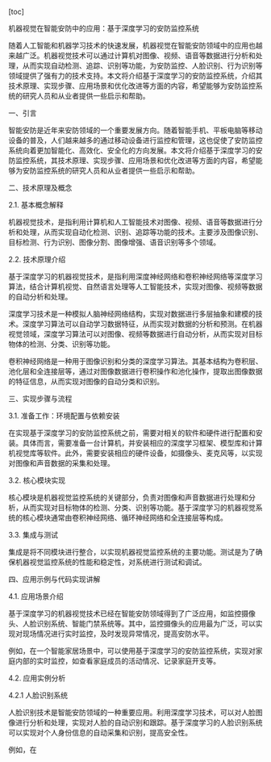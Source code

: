 
[toc]                    
                
                
机器视觉在智能安防中的应用：基于深度学习的安防监控系统

随着人工智能和机器学习技术的快速发展，机器视觉在智能安防领域中的应用也越来越广泛。机器视觉技术可以通过计算机对图像、视频、语音等数据进行分析和处理，从而实现自动检测、追踪、识别等功能，为安防监控、人脸识别、行为识别等领域提供了强有力的技术支持。本文将介绍基于深度学习的安防监控系统，介绍其技术原理、实现步骤、应用场景和优化改进等方面的内容，希望能够为安防监控系统的研究人员和从业者提供一些启示和帮助。

一、引言

智能安防是近年来安防领域的一个重要发展方向。随着智能手机、平板电脑等移动设备的普及，人们越来越多的通过移动设备进行监控和管理，这也促使了安防监控系统向着更加智能化、高效化、安全化的方向发展。本文将介绍基于深度学习的安防监控系统，其技术原理、实现步骤、应用场景和优化改进等方面的内容，希望能够为安防监控系统的研究人员和从业者提供一些启示和帮助。

二、技术原理及概念

2.1. 基本概念解释

机器视觉技术，是指利用计算机和人工智能技术对图像、视频、语音等数据进行分析和处理，从而实现自动化检测、识别、追踪等功能的技术。主要涉及图像识别、目标检测、行为识别、图像分割、图像增强、语音识别等多个领域。

2.2. 技术原理介绍

基于深度学习的机器视觉技术，是指利用深度神经网络和卷积神经网络等深度学习算法，结合计算机视觉、自然语言处理等人工智能技术，实现对图像、视频等数据的自动分析和处理。

深度学习技术是一种模拟人脑神经网络结构，实现对数据进行多层抽象和建模的技术。深度学习算法可以自动学习数据特征，从而实现对数据的分析和预测。在机器视觉领域，深度学习算法可以对图像、视频等数据进行自动分析，从而实现对目标物体的检测、分类、识别等功能。

卷积神经网络是一种用于图像识别和分类的深度学习算法。其基本结构为卷积层、池化层和全连接层等，通过对图像数据进行卷积操作和池化操作，提取出图像数据的特征信息，从而实现对图像的自动分类和识别。

三、实现步骤与流程

3.1. 准备工作：环境配置与依赖安装

在实现基于深度学习的安防监控系统之前，需要对相关的软件和硬件进行配置和安装。具体而言，需要准备一台计算机，并安装相应的深度学习框架、模型库和计算机视觉库等软件。此外，需要安装相应的硬件设备，如摄像头、麦克风等，以实现对图像和声音数据的采集和处理。

3.2. 核心模块实现

核心模块是机器视觉监控系统的关键部分，负责对图像和声音数据进行处理和分析，从而实现对目标物体的检测、分类、识别等功能。基于深度学习的机器视觉系统的核心模块通常由卷积神经网络、循环神经网络和全连接层等构成。

3.3. 集成与测试

集成是将不同模块进行整合，以实现机器视觉监控系统的主要功能。测试是为了确保机器视觉监控系统的性能和稳定性，对系统进行测试和调试。

四、应用示例与代码实现讲解

4.1. 应用场景介绍

基于深度学习的机器视觉技术已经在智能安防领域得到了广泛应用，如监控摄像头、人脸识别系统、智能门禁系统等。其中，监控摄像头的应用最为广泛，可以实现对现场情况进行实时监控，及时发现异常情况，提高安防水平。

例如，在一个智能家居场景中，可以使用基于深度学习的安防监控系统，实现对家庭内部的实时监控，如查看家庭成员的活动情况、记录家庭开支等。

4.2. 应用实例分析

4.2.1 人脸识别系统

人脸识别技术是智能安防领域的一种重要应用。利用深度学习技术，可以对人脸图像进行分析和处理，实现对人脸的自动识别和跟踪。基于深度学习的人脸识别系统可以实现对个人身份信息的自动采集和识别，提高安全性。

例如，在

